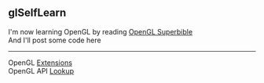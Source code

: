 ## glSelfLearn  

I'm now learning OpenGL by reading [OpenGL Superbible](http://www.openglsuperbible.com/)  
And I'll post some code here  

------ 

OpenGL [Extensions](https://www.khronos.org/registry/)  
OpenGL API [Lookup](http://docs.gl/)